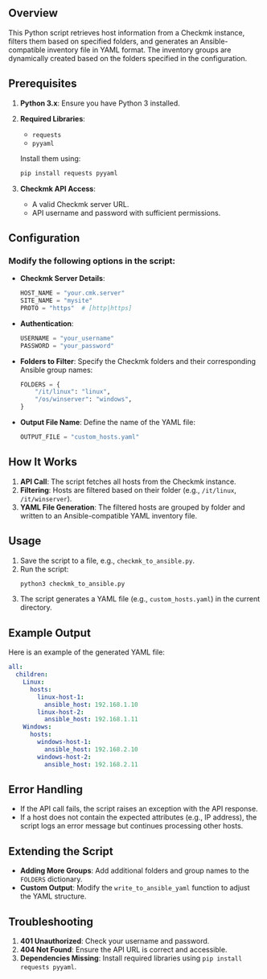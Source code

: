 ## Overview
This Python script retrieves host information from a Checkmk instance, filters them based on specified folders, and generates an Ansible-compatible inventory file in YAML format. The inventory groups are dynamically created based on the folders specified in the configuration.

## Prerequisites
1. **Python 3.x**: Ensure you have Python 3 installed.
2. **Required Libraries**:
   - `requests`
   - `pyyaml`
   
   Install them using:
   ```bash
   pip install requests pyyaml
   ```
3. **Checkmk API Access**:
   - A valid Checkmk server URL.
   - API username and password with sufficient permissions.

## Configuration
### Modify the following options in the script:

- **Checkmk Server Details**:
  ```python
  HOST_NAME = "your.cmk.server"
  SITE_NAME = "mysite"
  PROTO = "https"  # [http|https]
  ```
  
- **Authentication**:
  ```python
  USERNAME = "your_username"
  PASSWORD = "your_password"
  ```

- **Folders to Filter**:
  Specify the Checkmk folders and their corresponding Ansible group names:
  ```python
  FOLDERS = {
      "/it/linux": "linux",
      "/os/winserver": "windows",
  }
  ```

- **Output File Name**:
  Define the name of the YAML file:
  ```python
  OUTPUT_FILE = "custom_hosts.yaml"
  ```

## How It Works
1. **API Call**: The script fetches all hosts from the Checkmk instance.
2. **Filtering**: Hosts are filtered based on their folder (e.g., `/it/linux`, `/it/winserver`).
3. **YAML File Generation**: The filtered hosts are grouped by folder and written to an Ansible-compatible YAML inventory file.

## Usage
1. Save the script to a file, e.g., `checkmk_to_ansible.py`.
2. Run the script:
   ```bash
   python3 checkmk_to_ansible.py
   ```
3. The script generates a YAML file (e.g., `custom_hosts.yaml`) in the current directory.

## Example Output
Here is an example of the generated YAML file:

```yaml
all:
  children:
    Linux:
      hosts:
        linux-host-1:
          ansible_host: 192.168.1.10
        linux-host-2:
          ansible_host: 192.168.1.11
    Windows:
      hosts:
        windows-host-1:
          ansible_host: 192.168.2.10
        windows-host-2:
          ansible_host: 192.168.2.11
```

## Error Handling
- If the API call fails, the script raises an exception with the API response.
- If a host does not contain the expected attributes (e.g., IP address), the script logs an error message but continues processing other hosts.

## Extending the Script
- **Adding More Groups**: Add additional folders and group names to the `FOLDERS` dictionary.
- **Custom Output**: Modify the `write_to_ansible_yaml` function to adjust the YAML structure.

## Troubleshooting
1. **401 Unauthorized**: Check your username and password.
2. **404 Not Found**: Ensure the API URL is correct and accessible.
3. **Dependencies Missing**: Install required libraries using `pip install requests pyyaml`.
